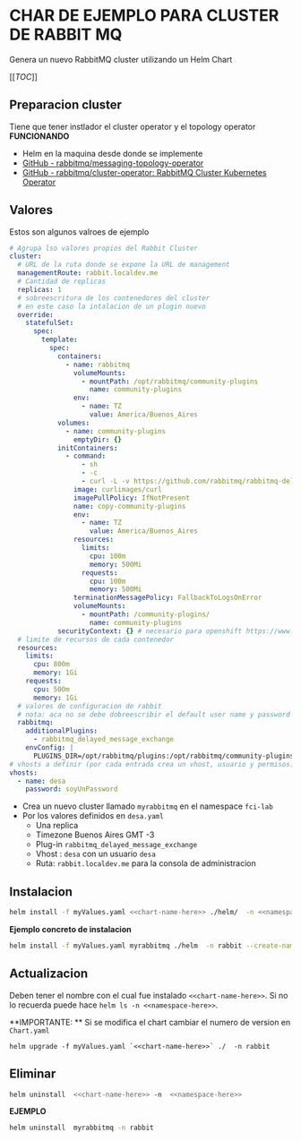 # CHAR DE EJEMPLO PARA CLUSTER DE RABBIT MQ

Genera un nuevo RabbitMQ cluster utilizando un Helm Chart

[[_TOC_]]

## Preparacion cluster

Tiene que tener instlador el cluster operator y el topology operator **FUNCIONANDO**

- Helm en la maquina desde donde se implemente
- [GitHub - rabbitmq/messaging-topology-operator](https://github.com/rabbitmq/messaging-topology-operator)
- [GitHub - rabbitmq/cluster-operator: RabbitMQ Cluster Kubernetes Operator](https://github.com/rabbitmq/cluster-operator)

## Valores

Estos son algunos valroes de ejemplo

```yaml
# Agrupa lso valores propios del Rabbit Cluster
cluster:
  # URL de la ruta donde se expone la URL de management
  managementRoute: rabbit.localdev.me
  # Cantidad de replicas
  replicas: 1
  # sobreescritura de los contenedores del cluster
  # en este caso la intalacion de un plugin nuevo
  override:
    statefulSet:
      spec:
        template:
          spec:
            containers:
              - name: rabbitmq
                volumeMounts:
                  - mountPath: /opt/rabbitmq/community-plugins
                    name: community-plugins
                env:
                  - name: TZ
                    value: America/Buenos_Aires
            volumes:
              - name: community-plugins
                emptyDir: {}
            initContainers:
              - command:
                  - sh
                  - -c
                  - curl -L -v https://github.com/rabbitmq/rabbitmq-delayed-message-exchange/releases/download/3.9.0/rabbitmq_delayed_message_exchange-3.9.0.ez --output /community-plugins/rabbitmq_delayed_message_exchange-3.9.0.ez
                image: curlimages/curl
                imagePullPolicy: IfNotPresent
                name: copy-community-plugins
                env:
                  - name: TZ
                    value: America/Buenos_Aires
                resources:
                  limits:
                    cpu: 100m
                    memory: 500Mi
                  requests:
                    cpu: 100m
                    memory: 500Mi
                terminationMessagePolicy: FallbackToLogsOnError
                volumeMounts:
                  - mountPath: /community-plugins/
                    name: community-plugins
            securityContext: {} # necesario para openshift https://www.rabbitmq.com/kubernetes/operator/using-on-openshift.html
  # limite de recursos de cada contenedor
  resources:
    limits:
      cpu: 800m
      memory: 1Gi
    requests:
      cpu: 500m
      memory: 1Gi
  # valores de configuracion de rabbit
  # nota: aca no se debe dobreescribir el default user name y password por uqe rompe todo
  rabbitmq:
    additionalPlugins:
      - rabbitmq_delayed_message_exchange
    envConfig: |
      PLUGINS_DIR=/opt/rabbitmq/plugins:/opt/rabbitmq/community-plugins
# vhosts a definir (por cada entrada crea un vhost, usuario y permisos)
vhosts:
  - name: desa
    password: soyUnPassword
```

- Crea un nuevo cluster llamado `myrabbitmq` en el namespace `fci-lab`
- Por los valores definidos en `desa.yaml`
  - Una replica
  - Timezone Buenos Aires GMT -3
  - Plug-in `rabbitmq_delayed_message_exchange`
  - Vhost : `desa` con un usuario `desa`
  - Ruta: `rabbit.localdev.me` para la consola de administracion

## Instalacion

```bash
helm install -f myValues.yaml <<chart-name-here>> ./helm/  -n <<namespace-here>> --create-namespace
```

**Ejemplo concreto de instalacion**

```bash
helm install -f myValues.yaml myrabbitmq ./helm  -n rabbit --create-namespace
```

## Actualizacion

Deben tener el nombre con el cual fue instalado `<<chart-name-here>>`. Si no lo recuerda puede hace `helm ls -n <<namespace-here>>`.

**IMPORTANTE: ** Si se modifica el chart cambiar el numero de version en `Chart.yaml`

```
helm upgrade -f myValues.yaml `<<chart-name-here>>` ./  -n rabbit
```

## Eliminar

```bash
helm uninstall  <<chart-name-here>> -n  <<namespace-here>>
```

**EJEMPLO**

```bash
helm uninstall  myrabbitmq -n rabbit
```
